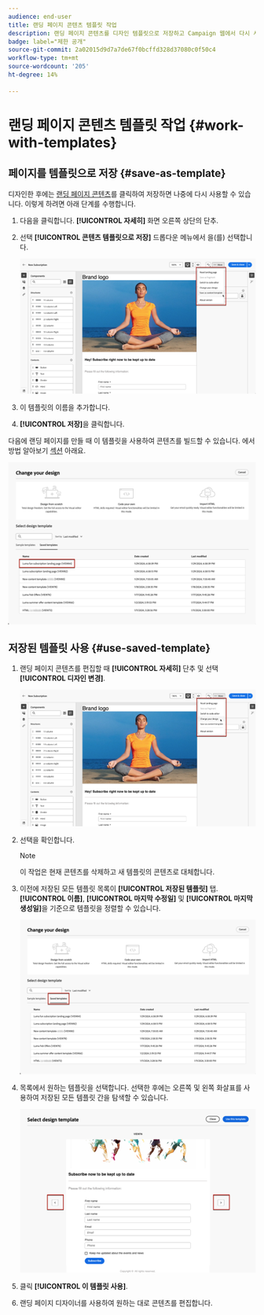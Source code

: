 ```yaml
---
audience: end-user
title: 랜딩 페이지 콘텐츠 템플릿 작업
description: 랜딩 페이지 콘텐츠를 디자인 템플릿으로 저장하고 Campaign 웹에서 다시 사용하는 방법에 대해 알아봅니다
badge: label="제한 공개"
source-git-commit: 2a02015d9d7a7de67f0bcffd328d37080c0f50c4
workflow-type: tm+mt
source-wordcount: '205'
ht-degree: 14%

---
```


# 랜딩 페이지 콘텐츠 템플릿 작업 {#work-with-templates}

## 페이지를 템플릿으로 저장 {#save-as-template}

디자인한 후에는 [랜딩 페이지 콘텐츠](lp-content.md)를 클릭하여 저장하면 나중에 다시 사용할 수 있습니다. 이렇게 하려면 아래 단계를 수행합니다.

1. 다음을 클릭합니다. **[!UICONTROL 자세히]** 화면 오른쪽 상단의 단추.

1. 선택 **[!UICONTROL 콘텐츠 템플릿으로 저장]** 드롭다운 메뉴에서 을(를) 선택합니다.

   ![](assets/lp-save-as-template.png)

1. 이 템플릿의 이름을 추가합니다.

1. **[!UICONTROL 저장]**&#x200B;을 클릭합니다.

다음에 랜딩 페이지를 만들 때 이 템플릿을 사용하여 콘텐츠를 빌드할 수 있습니다. 에서 방법 알아보기 [섹션](#use-saved-template) 아래요.

![](assets/lp-saved-template.png)

## 저장된 템플릿 사용 {#use-saved-template}

<!--Not for GA?-->

1. 랜딩 페이지 콘텐츠를 편집할 때 **[!UICONTROL 자세히]** 단추 및 선택 **[!UICONTROL 디자인 변경]**.

   ![](assets/lp-change-your-design.png)

1. 선택을 확인합니다.

   >[!NOTE]
   >
   >이 작업은 현재 콘텐츠를 삭제하고 새 템플릿의 콘텐츠로 대체합니다.

1. 이전에 저장된 모든 템플릿 목록이 **[!UICONTROL 저장된 템플릿]** 탭. **[!UICONTROL 이름]**, **[!UICONTROL 마지막 수정일]** 및 **[!UICONTROL 마지막 생성일]**&#x200B;을 기준으로 템플릿을 정렬할 수 있습니다.

   ![](assets/lp-saved-templates.png)

1. 목록에서 원하는 템플릿을 선택합니다. 선택한 후에는 오른쪽 및 왼쪽 화살표를 사용하여 저장된 모든 템플릿 간을 탐색할 수 있습니다.

   ![](assets/lp-select-saved-template.png)

1. 클릭 **[!UICONTROL 이 템플릿 사용]**.

1. 랜딩 페이지 디자이너를 사용하여 원하는 대로 콘텐츠를 편집합니다.

<!--Primary page templates and subpage templates are managed separately, meaning that you cannot use a primary page template to create a subpage, and vice versa. TBC in Web UI-->
